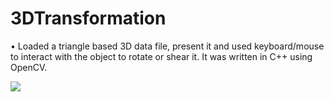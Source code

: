 # 3DTransformation

•	Loaded a triangle based 3D data file, present it and used keyboard/mouse to interact with the object to rotate or shear it. It was written in C++ using OpenCV.

![](images/1.JPG)
